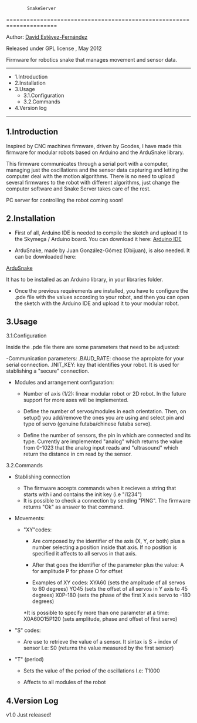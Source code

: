 
			SnakeServer
=====================================================================

 Author: [David Estévez-Fernández](http://github.com/David-Estevez)

 Released under GPL license , May 2012



Firmware for robotics snake that manages movement and sensor data.

---------------------------------------------------------------------

* 1.Introduction
* 2.Installation
* 3.Usage
	* 3.1.Configuration
	* 3.2.Commands
* 4.Version log

----------------------------------------------------------------------



1.Introduction
----------------------------------------------------------------------
Inspired by CNC machines firmware, driven by Gcodes, I have made this
firmware for modular robots based on Arduino and the ArduSnake library.

This firmware communicates through a serial port with a computer, 
managing just the oscillations and the sensor data capturing and 
letting the computer deal with the motion algorithms. There is no need
to upload several firmwares to the robot with different algorithms, 
just change the computer software and Snake Server takes care of the rest.

PC server for controlling the robot coming soon!

2.Installation
------------------------------------------------------------------------
* First of all, Arduino IDE is needed to compile the sketch and upload it 
to the Skymega / Arduino board. You can download it here:
[Arduino IDE](http://arduino.cc/hu/Main/Software)

* ArduSnake, made by Juan González-Gómez (Obijuan), is also needed. It can
be downloaded here:

[ArduSnake](http://github.com/Obijuan/ArduSnake)

It has to be installed as an Arduino library, in your libraries folder.

* Once the previous requirements are installed, you have to configure the
.pde file with the values according to your robot, and then you can open
the sketch with the Arduino IDE and upload it to your modular robot.

3.Usage
------------------------------------------------------------------------
3.1.Configuration

Inside the .pde file there are some parameters that need to be adjusted:

-Communication parameters:
.BAUD_RATE: choose the apropiate for your serial connection.
.INIT_KEY: key that identifies your robot. It is used for stablishing a
"secure" connection.


- Modules and arrangement configuration:
	* Number of axis (1/2): linear modular robot or 2D robot. In the future
support for more axes will be implemented. 

	* Define the number of servos/modules in each orientation. Then,
on setup() you add/remove the ones you are using and select pin and type 
of servo (genuine futaba/chinese futaba servo).

	* Define the number of sensors, the pin in which are connected and its
type. Currently are implemented "analog" which returns the value from
0-1023 that the analog input reads and "ultrasound" which return the 
distance in cm read by the sensor.

3.2.Commands
- Stablishing connection
	* The firmware accepts commands when it recieves a string that starts with
i and contains the init key (i.e "i1234")
	* It is possible to check a connection by sending "PING". The firmware 
returns "Ok" as answer to that command.

- Movements:

	- "XY"codes:
		* Are composed by the identifier of the axis (X, Y, or both) plus a number
selecting a position inside that axis. If no position is specified it
affects to all servos in that axis.

		* After that goes the identifier of the parameter plus the value:
			A for amplitude
			P for phase
			O for offset

		* Examples of XY codes:
			XYA60 (sets the amplitude of all servos to 60 degrees)
			YO45 (sets the offset of all servos in Y axis to 45 degrees)
			X0P-180 (sets the phase of the first X axis servo to -180 degrees)

		*It is possible to specify more than one parameter at a time:
			X0A60O15P120 (sets amplitude, phase and offset of first servo)

- "S" codes:
	* Are use to retrieve the value of a sensor. It sintax is S + index of sensor
I.e:
	S0 (returns the value measured by the first sensor)

- "T" (period)
	* Sets the value of the period of the oscillations
	I.e:
		T1000 

	* Affects to all modules of the robot
  
4.Version Log
------------------------------------------------------------------------

v1.0 Just released!
